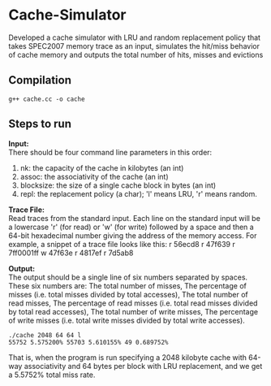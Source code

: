 # Cache-Simulator
Developed a cache simulator with LRU and random replacement policy that takes SPEC2007 memory trace as an input, simulates the hit/miss behavior of cache memory and outputs the total number of hits, misses and evictions

## Compilation
```
g++ cache.cc -o cache
```

## Steps to run
**Input:** <br/>
There should be four command line parameters in this order:
1. nk: the capacity of the cache in kilobytes (an int)
2. assoc: the associativity of the cache (an int)
3. blocksize: the size of a single cache block in bytes (an int)
4. repl: the replacement policy (a char); 'l' means LRU, 'r' means random.

**Trace File:** <br/>
Read traces from the standard input. Each line on the standard input will be a lowercase 'r' (for read) or 'w' (for write) followed by a space and then a 64-bit hexadecimal number giving the address of the memory access. For example, a snippet of a trace file looks like this:
r 56ecd8
r 47f639
r 7ff0001ff
w 47f63e
r 4817ef
r 7d5ab8

**Output:** <br/>
The output should be a single line of six numbers separated by spaces. These six numbers are:
The total number of misses,
The percentage of misses (i.e. total misses divided by total accesses),
The total number of read misses,
The percentage of read misses (i.e. total read misses divided by total read accesses),
The total number of write misses,
The percentage of write misses (i.e. total write misses divided by total write accesses).


```
./cache 2048 64 64 l
55752 5.575200% 55703 5.610155% 49 0.689752%
```
That is, when the program is run specifying a 2048 kilobyte cache with 64-way associativity and 64 bytes per block with LRU replacement, and we get a 5.5752% total miss rate.


